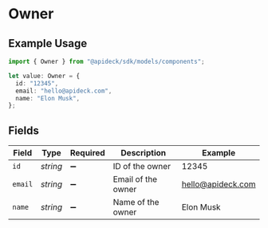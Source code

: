 # Owner

## Example Usage

```typescript
import { Owner } from "@apideck/sdk/models/components";

let value: Owner = {
  id: "12345",
  email: "hello@apideck.com",
  name: "Elon Musk",
};
```

## Fields

| Field              | Type               | Required           | Description        | Example            |
| ------------------ | ------------------ | ------------------ | ------------------ | ------------------ |
| `id`               | *string*           | :heavy_minus_sign: | ID of the owner    | 12345              |
| `email`            | *string*           | :heavy_minus_sign: | Email of the owner | hello@apideck.com  |
| `name`             | *string*           | :heavy_minus_sign: | Name of the owner  | Elon Musk          |